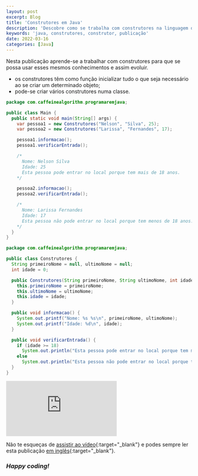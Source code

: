 ```yaml
---
layout: post
excerpt: Blog
title: 'Construtores em Java'
description: 'Descobre como se trabalha com construtores na linguagem de programação Java. Obtém respostas às tuas dúvidas com a teoria e os exemplos apresentados.'
keywords: 'java, construtores, construtor, publicação'
date: 2022-03-16
categories: [Java]
---
```


Nesta publicação aprende-se a trabalhar com construtores para que se possa usar esses mesmos conhecimentos e assim evoluir.

- os construtores têm como função inicializar tudo o que seja necessário ao se criar um determinado objeto;
- pode-se criar vários construtores numa classe.

```java
package com.caffeinealgorithm.programaremjava;

public class Main {
  public static void main(String[] args) {
    var pessoa1 = new Construtores("Nelson", "Silva", 25);
    var pessoa2 = new Construtores("Larissa", "Fernandes", 17);

    pessoa1.informacao();
    pessoa1.verificarEntrada();

    /*
      Nome: Nelson Silva
      Idade: 25
      Esta pessoa pode entrar no local porque tem mais de 18 anos.
    */

    pessoa2.informacao();
    pessoa2.verificarEntrada();

    /*
      Nome: Larissa Fernandes
      Idade: 17
      Esta pessoa não pode entrar no local porque tem menos de 18 anos.
    */
  }
}
```

```java
package com.caffeinealgorithm.programaremjava;

public class Construtores {
  String primeiroNome = null, ultimoNome = null;
  int idade = 0;

  public Construtores(String primeiroNome, String ultimoNome, int idade) {
    this.primeiroNome = primeiroNome;
    this.ultimoNome = ultimoNome;
    this.idade = idade;
  }

  public void informacao() {
    System.out.printf("Nome: %s %s\n", primeiroNome, ultimoNome);
    System.out.printf("Idade: %d\n", idade);
  }

  public void verificarEntrada() {
    if (idade >= 18)
      System.out.println("Esta pessoa pode entrar no local porque tem mais de 18 anos.");
    else
      System.out.println("Esta pessoa não pode entrar no local porque tem menos de 18 anos.");
  }
}
```

<div class="video-container">
  <iframe src="https://www.youtube.com/embed/vZjw1DbKVsY" frameborder="0" allowfullscreen></iframe>
</div>

Não te esqueças de [assistir ao vídeo](https://youtu.be/vZjw1DbKVsY){:target="\_blank"} e podes sempre ler esta publicação [em inglês](https://nelsonsilvadev.com/blog/20220316/constructors-in-java/){:target="\_blank"}.

### _Happy coding!_
